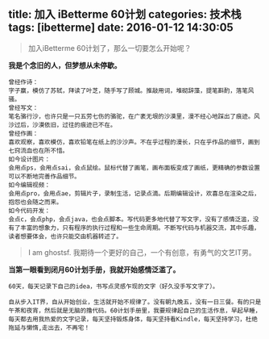 title: 加入 iBetterme 60计划
categories: 技术栈
tags: [ibetterme]
date: 2016-01-12 14:30:05
---
> 加入iBetterme 60计划了，那么一切要怎么开始呢？

**我是个念旧的人，但梦想从未停歇。**

```
曾经作诗：
字子赢，模仿了苏轼，拜读了叶芝，随手写了顾城。推敲用词，堆砌辞藻，提笔斟酌，落笔风骚。
曾经写文：
笔名骆行沙，也许只是一只五劳七伤的骆驼，在广袤无垠的沙漠里，漫不经心地踩出了痕迹。风沙过后，沙漠依旧，过往的痕迹已不在。
曾经作画：
喜欢观察，喜欢模仿，喜欢铅笔在纸上的沙沙声。不在乎过程的漫长，只在乎作品的细节，画到七窍流血也在所不惜。
如今设计图片：
会用点ps，会用点sai，会点鼠绘。鼠标代替了画笔，画布面板变成了画纸，更精确的参数设置可以不断地完善作品细节。
如今编辑视频：
会用点pro，会用点ae，剪辑片子，录制生活，记录点滴。后期编辑设计，欢喜总在渲染之后，抱怨也会随之而来。
如今代码开发：
会点c，会点php，会点java，也会点脚本。写代码更多地代替了写文字，没有了感情泛滥，没有了丰富的想象力，只有程序的执行过程和一些生命周期。不断写代码与机器交流，其中乐趣，读者想要体会，也许只能交由机器转述了。
```

> I am ghostsf. 我期待一个更好的自己，一个有创意，有勇气的文艺IT男。

**当第一眼看到闭月60计划手册，我就开始感情泛滥了。**

```
60天，每天记录下自己的idea，书写点灵感乍现的文字（好久没手写文字了）。

自从步入IT界，自从开始创业，生活就开始不规律了。没有朝九晚五，没有一日三餐。有的只是午茶和夜宵，然后就是无脑的撸代码。60计划手册里，我要规律起自己的生活作息，早起早睡，每天都去用我热爱的文字记录，每天坚持锻炼身体，每天坚持看Kindle，每天坚持学习，杜绝拖延与懒惰,走出去，不再宅！
```


